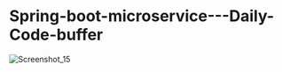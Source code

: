 # Spring-boot-microservice---Daily-Code-buffer
![Screenshot_15](https://user-images.githubusercontent.com/30373653/124581321-d2404f00-de72-11eb-881c-aa4bb49c8dfd.png)
